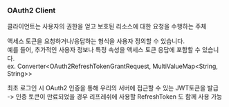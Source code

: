 ### OAuth2 Client
클라이언트는 사용자의 권한을 얻고 보호된 리소스에 대한 요청을 수행하는 주체   

액세스 토큰을 요청하거나/응답하는 형식을 사용자 정의할 수 있습니다.   
예를 들어, 추가적인 사용자 정보나 특정 속성을 액세스 토큰 응답에 포함할 수 있습니다.      
ex. Converter<OAuth2RefreshTokenGrantRequest, MultiValueMap<String, String>>   

최초 로그인 시 OAuth2 인증을 통해 우리의 서버에 접근할 수 있는 JWT토큰을 발급   
-> 인증 토큰이 만료되었을 경우 리프레쉬에 사용할 RefreshToken 도 함께 사용 가능